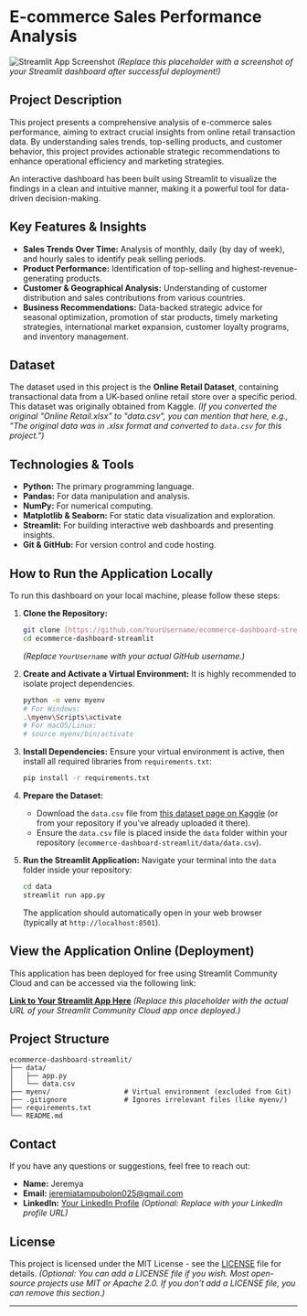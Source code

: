 # E-commerce Sales Performance Analysis

![Streamlit App Screenshot](https://via.placeholder.com/800x400?text=Screenshot+of+Streamlit+Dashboard)
*(Replace this placeholder with a screenshot of your Streamlit dashboard after successful deployment!)*

## Project Description

This project presents a comprehensive analysis of e-commerce sales performance, aiming to extract crucial insights from online retail transaction data. By understanding sales trends, top-selling products, and customer behavior, this project provides actionable strategic recommendations to enhance operational efficiency and marketing strategies.

An interactive dashboard has been built using Streamlit to visualize the findings in a clean and intuitive manner, making it a powerful tool for data-driven decision-making.

## Key Features & Insights

* **Sales Trends Over Time:** Analysis of monthly, daily (by day of week), and hourly sales to identify peak selling periods.
* **Product Performance:** Identification of top-selling and highest-revenue-generating products.
* **Customer & Geographical Analysis:** Understanding of customer distribution and sales contributions from various countries.
* **Business Recommendations:** Data-backed strategic advice for seasonal optimization, promotion of star products, timely marketing strategies, international market expansion, customer loyalty programs, and inventory management.

## Dataset

The dataset used in this project is the **Online Retail Dataset**, containing transactional data from a UK-based online retail store over a specific period. This dataset was originally obtained from Kaggle.
*(If you converted the original "Online Retail.xlsx" to "data.csv", you can mention that here, e.g., "The original data was in .xlsx format and converted to `data.csv` for this project.")*

## Technologies & Tools

* **Python:** The primary programming language.
* **Pandas:** For data manipulation and analysis.
* **NumPy:** For numerical computing.
* **Matplotlib & Seaborn:** For static data visualization and exploration.
* **Streamlit:** For building interactive web dashboards and presenting insights.
* **Git & GitHub:** For version control and code hosting.

## How to Run the Application Locally

To run this dashboard on your local machine, please follow these steps:

1.  **Clone the Repository:**
    ```bash
    git clone [https://github.com/YourUsername/ecommerce-dashboard-streamlit.git](https://github.com/YourUsername/ecommerce-dashboard-streamlit.git)
    cd ecommerce-dashboard-streamlit
    ```
    *(Replace `YourUsername` with your actual GitHub username.)*

2.  **Create and Activate a Virtual Environment:**
    It is highly recommended to isolate project dependencies.
    ```bash
    python -m venv myenv
    # For Windows:
    .\myenv\Scripts\activate
    # For macOS/Linux:
    # source myenv/bin/activate
    ```

3.  **Install Dependencies:**
    Ensure your virtual environment is active, then install all required libraries from `requirements.txt`:
    ```bash
    pip install -r requirements.txt
    ```

4.  **Prepare the Dataset:**
    * Download the `data.csv` file from [this dataset page on Kaggle](https://www.kaggle.com/datasets/carrieok/ecommerce-data) (or from your repository if you've already uploaded it there).
    * Ensure the `data.csv` file is placed inside the `data` folder within your repository (`ecommerce-dashboard-streamlit/data/data.csv`).

5.  **Run the Streamlit Application:**
    Navigate your terminal into the `data` folder inside your repository:
    ```bash
    cd data
    streamlit run app.py
    ```
    The application should automatically open in your web browser (typically at `http://localhost:8501`).

## View the Application Online (Deployment)

This application has been deployed for free using Streamlit Community Cloud and can be accessed via the following link:

[**Link to Your Streamlit App Here**](https://your-streamlit-app-url.streamlit.app/)
*(Replace this placeholder with the actual URL of your Streamlit Community Cloud app once deployed.)*

## Project Structure
```
ecommerce-dashboard-streamlit/
├── data/
│   ├── app.py
│   └── data.csv
├── myenv/                  # Virtual environment (excluded from Git)
├── .gitignore              # Ignores irrelevant files (like myenv/)
├── requirements.txt
└── README.md
```
## Contact

If you have any questions or suggestions, feel free to reach out:

* **Name:** Jeremya
* **Email:** jeremiatampubolon025@gmail.com
* **LinkedIn:** [Your LinkedIn Profile](https://www.linkedin.com/in/your_linkedin_profile) *(Optional: Replace with your LinkedIn profile URL)*

## License

This project is licensed under the MIT License - see the [LICENSE](LICENSE) file for details.
*(Optional: You can add a LICENSE file if you wish. Most open-source projects use MIT or Apache 2.0. If you don't add a LICENSE file, you can remove this section.)*

---
